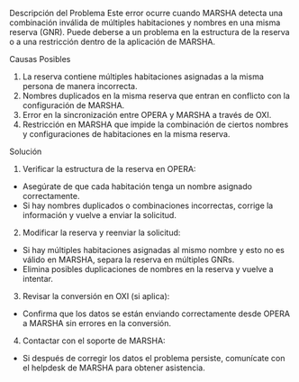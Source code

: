 Descripción del Problema
Este error ocurre cuando MARSHA detecta una combinación inválida de múltiples habitaciones y nombres en una misma reserva (GNR).
Puede deberse a un problema en la estructura de la reserva o a una restricción dentro de la aplicación de MARSHA.

Causas Posibles
1. La reserva contiene múltiples habitaciones asignadas a la misma persona de manera incorrecta.
2. Nombres duplicados en la misma reserva que entran en conflicto con la configuración de MARSHA.
3. Error en la sincronización entre OPERA y MARSHA a través de OXI.
4. Restricción en MARSHA que impide la combinación de ciertos nombres y configuraciones de habitaciones en la misma reserva.

Solución
1. Verificar la estructura de la reserva en OPERA:

* Asegúrate de que cada habitación tenga un nombre asignado correctamente.
* Si hay nombres duplicados o combinaciones incorrectas, corrige la información y vuelve a enviar la solicitud.

2. Modificar la reserva y reenviar la solicitud:

* Si hay múltiples habitaciones asignadas al mismo nombre y esto no es válido en MARSHA, separa la reserva en múltiples GNRs.
* Elimina posibles duplicaciones de nombres en la reserva y vuelve a intentar.

3. Revisar la conversión en OXI (si aplica):

* Confirma que los datos se están enviando correctamente desde OPERA a MARSHA sin errores en la conversión.

4. Contactar con el soporte de MARSHA:

* Si después de corregir los datos el problema persiste, comunícate con el helpdesk de MARSHA para obtener asistencia.
